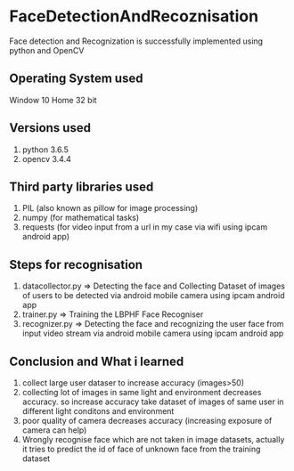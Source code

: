 # FaceDetectionAndRecoznisation

Face detection and Recognization is successfully implemented using python and OpenCV

## Operating System used
   Window 10 Home 32 bit

## Versions used
 1. python 3.6.5
 2. opencv 3.4.4

## Third party libraries used
1. PIL (also known as pillow for image processing)
2. numpy (for mathematical tasks)
3. requests (for video input from a url in my case via wifi using ipcam android app)

## Steps for recognisation
1. datacollector.py => Detecting the face and Collecting Dataset of images of users to be detected via android mobile camera using ipcam android app
2. trainer.py => Training the LBPHF Face Recogniser
3. recognizer.py => Detecting the face and recognizing the user face from input video stream via android mobile camera using ipcam android app

## Conclusion and What i learned
1. collect large user dataser to increase accuracy (images>50)
2. collecting lot of images in same light and environment decreases accuracy. so increase accuracy take dataset of images of same user in different light conditons and environment
3. poor quality of camera decreases accuracy (increasing exposure of camera can help)
4. Wrongly recognise face which are not taken in image datasets, actually it tries to predict the id of face of unknown face from the training dataset
